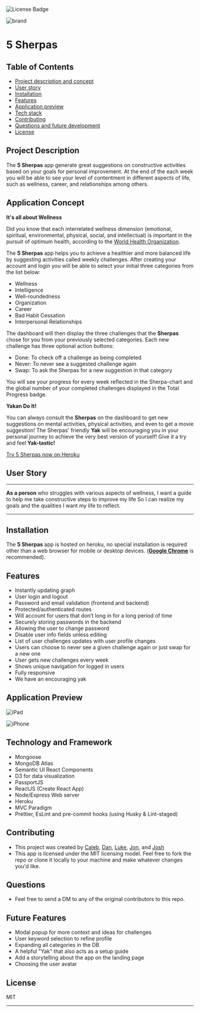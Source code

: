 ![License Badge](https://img.shields.io/badge/License-MIT-0298c3)

![brand]()

# 5 Sherpas

## Table of Contents

- [Project description and concept](#project-description)
- [User story](#user-story)
- [Installation](#installation)
- [Features](#features)
- [Application preview](#application-preview)
- [Tech stack](#technology-and-framework)
- [Contributing](#contributing)
- [Questions and future development](#questions)
- [License](#license)

## Project Description

The **5 Sherpas** app generate great suggestions on constructive activities based on your goals for personal improvement. At the end of the each week you will be able to see your level of contentment in different aspects of life, such as wellness, career, and relationships among others.

## Application Concept

**It's all about Wellness**

Did you know that each interrelated wellness dimension (emotional, spiritual, environmental, physical, social, and intellectual) is important in the pursuit of optimum health, according to the [World Health Organization](https://www.who.int/).

The **5 Sherpas** app helps you to achieve a healthier and more balanced life by suggesting activities called weekly challenges. After creating your account and login you will be able to select your initial three categories from the list below:

- Wellness
- Intelligence
- Well-roundedness
- Organization
- Career
- Bad Habit Cessation
- Interpersonal Relationships

The dashboard will then display the three challenges that the **Sherpas** chose for you from your previously selected categories. Each new challenge has three optional action buttons:

- Done: To check off a challenge as being completed
- Never: To never see a suggested challenge again
- Swap: To ask the Sherpas for a new suggestion in that category

You will see your progress for every week reflected in the Sherpa-chart and the global number of your completed challenges displayed in the Total Progress badge.

**Yakan Do It!**

You can always consult the **Sherpas** on the dashboard to get new suggestions on mental activities, physical activities, and even to get a movie suggestion! The Sherpas' friendly **Yak** will be encouraging you in your personal journey to achieve the very best version of yourself!
Give it a try and feel **Yak-tastic!**

[Try 5 Sherpas now on Heroku](https://the5sherpas.herokuapp.com/)

## User Story

---

**As a person** who struggles with various aspects of wellness,
I want a guide to help me take constructive steps to improve my life
So I can realize my goals and the qualities I want my life to reflect.

---

## Installation

The **5 Sherpas** app is hosted on heroku, no special installation is required other than a web browser for mobile or desktop devices. ([**Google Chrome**](https://www.google.com/chrome/?brand=CHBD&gclid=Cj0KCQjwv7L6BRDxARIsAGj-34pI6kcGFGrZkxQgztLSwZZ7JzwQJFBfDBdgTHCurYEpg3QscMjHhYUaAkkjEALw_wcB&gclsrc=aw.ds) is recommended).

## Features

- Instantly updating graph
- User login and logout
- Password and email validation (frontend and backend)
- Protected/authenticated routes
- Will account for users that don’t long in for a long period of time
- Securely storing passwords in the backend
- Allowing the user to change password
- Disable user info fields unless editing
- List of user challenges updates with user profile changes
- Users can choose to never see a given challenge again or just swap
  for a new one
- User gets new challenges every week
- Shows unique navigation for logged in users
- Fully responsive
- We have an encouraging yak

## Application Preview

![iPad]()

![iPhone]()

## Technology and Framework

- Mongoose
- MongoDB Atlas
- Semantic UI React Components
- D3 for data visualization
- PassportJS
- ReactJS (Create React App)
- Node/Express Web server
- Heroku
- MVC Paradigm
- Prettier, EsLint and pre-commit hooks (using Husky & Lint-staged)

## Contributing

- This project was created by [Caleb](https://github.com/calebkirkish), [Dan](https://github.com/DanGillette25), [Luke](https://github.com/ShepLT1), [Jon](https://github.com/JonPhoenix), and [Josh](https://github.com/zapponejosh/)
- This app is licensed under the MIT licensing model. Feel free to fork the repo or clone it locally to your machine and make whatever changes you'd like.

## Questions

- Feel free to send a DM to any of the original contributors to this repo.

## Future Features

- Modal popup for more context and ideas for challenges
- User keyword selection to refine profile
- Expanding all categories in the DB
- A helpful "Yak" that also acts as a setup guide
- Add a storytelling about the app on the landing page
- Choosing the user avatar

## License

MIT

---
